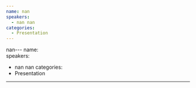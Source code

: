 ```yaml
--- 
name: nan
speakers: 
  - nan nan
categories:
  - Presentation
---
```


nan--- 
name:  
speakers: 
  - nan nan
categories:
  - Presentation
---

 